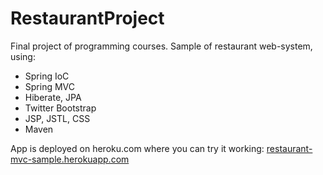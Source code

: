 # RestaurantProject

Final project of programming courses.
Sample of restaurant web-system, using:
<ul>
<li>Spring IoC</li>
<li>Spring MVC</li>
<li>Hiberate, JPA</li>
<li>Twitter Bootstrap</li>
<li>JSP, JSTL, CSS</li>
<li>Maven</li>
</ul>

App is deployed on heroku.com where you can try it working:
<a href="https://restaurant-mvc-sample.herokuapp.com/">restaurant-mvc-sample.herokuapp.com</a>
